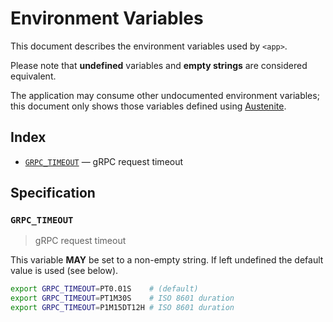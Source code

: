 # Environment Variables

This document describes the environment variables used by `<app>`.

Please note that **undefined** variables and **empty strings** are considered
equivalent.

The application may consume other undocumented environment variables; this
document only shows those variables defined using [Austenite].

[austenite]: https://github.com/env-iron/austenite

## Index

-   [`GRPC_TIMEOUT`](#GRPC_TIMEOUT) — gRPC request timeout

## Specification

### `GRPC_TIMEOUT`

> gRPC request timeout

This variable **MAY** be set to a non-empty string.
If left undefined the default value is used (see below).

```sh
export GRPC_TIMEOUT=PT0.01S    # (default)
export GRPC_TIMEOUT=PT1M30S    # ISO 8601 duration
export GRPC_TIMEOUT=P1M15DT12H # ISO 8601 duration
```
